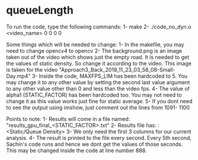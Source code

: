 # queueLength
To run the code, type the following commands:
  1- make
  2- ./code_no_dyn.o <video_name> 0 0 0 0
  
Some things which will be needed to change:
  1- In the makefile, you may need to change opencv4 to opencv
  2- The background.png is an image taken out of the video which shows just the empty road. It is needed to get the values of static density. So change it according to the video. This image is taken for the video "Approach3_Back_2019_11_23_03_58_08-Small-Day.mp4"
  3- Inside the code, MAXFPS_LIM has been hardcoded to 5. You may change it to any other value by setting the second last value argument to any other value other than 0 and less than the video fps.
  4- The value of alpha1 (STATIC_FACTOR) has been hardcoded too. You may not need to change it as this value works just fine for static average.
  5- If you dont need to see the output using imshow, just comment out the lines from 1091- 1100

Points to note:
  1- Results will come in a file named: "results_gpu_final_<STATIC_FACTOR>.txt"
  2- Results file has: <Result counter>: <Static/Queue Density> <Stop Density> <Queue Length>
  3- We only need the first 3 columns for our current analysis.
  4- The result is printed to the file every second. Every 5th second, Sachin's code runs and hence we dont get the values of those seconds. This may be changed inside the code at line number 888.
